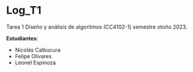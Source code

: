 # Log_T1
Tarea 1 Diseño y análisis de algoritmos (CC4102-1) semestre otoño 2023.  

**Estudiantes**:  
- Nicolás Calbucura
- Felipe Olivares
- Leonel Espinoza
